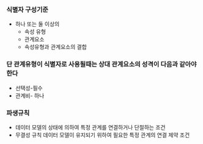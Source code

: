 ### 식별자 구성기준
- 하나 또는 둘 이상의
    + 속성 유형
    + 관계요소
    + 속성유형과 관계요소의 결합

### 단 관계유형이 식별자로 사용될때는 상대 관계요소의 성격이 다음과 같아야 한다
- 선택성-필수
- 관계비- 하나

### 파생규칙
- 데이터 모델의 상태에 의하여 특정 관계를 연결하거나 단절하는 조건
- 무결성 규칙
데이터 모델이 유지되기 위하여 필요한 특정 관계의 연결 제약 조건